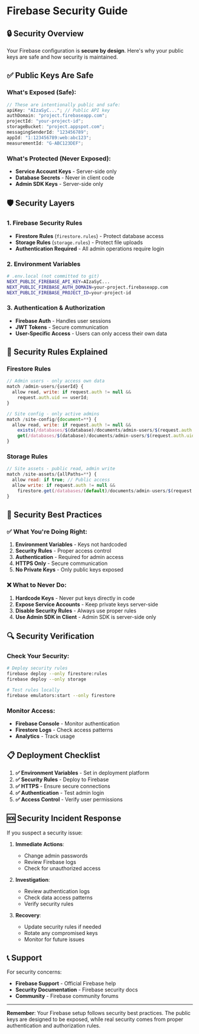 # Firebase Security Guide

## 🔒 Security Overview

Your Firebase configuration is **secure by design**. Here's why your public keys are safe and how security is maintained.

## ✅ Public Keys Are Safe

### What's Exposed (Safe):

```javascript
// These are intentionally public and safe:
apiKey: "AIzaSyC..."; // Public API key
authDomain: "project.firebaseapp.com";
projectId: "your-project-id";
storageBucket: "project.appspot.com";
messagingSenderId: "123456789";
appId: "1:123456789:web:abc123";
measurementId: "G-ABC123DEF";
```

### What's Protected (Never Exposed):

- **Service Account Keys** - Server-side only
- **Database Secrets** - Never in client code
- **Admin SDK Keys** - Server-side only

## 🛡️ Security Layers

### 1. Firebase Security Rules

- **Firestore Rules** (`firestore.rules`) - Protect database access
- **Storage Rules** (`storage.rules`) - Protect file uploads
- **Authentication Required** - All admin operations require login

### 2. Environment Variables

```bash
# .env.local (not committed to git)
NEXT_PUBLIC_FIREBASE_API_KEY=AIzaSyC...
NEXT_PUBLIC_FIREBASE_AUTH_DOMAIN=your-project.firebaseapp.com
NEXT_PUBLIC_FIREBASE_PROJECT_ID=your-project-id
```

### 3. Authentication & Authorization

- **Firebase Auth** - Handles user sessions
- **JWT Tokens** - Secure communication
- **User-Specific Access** - Users can only access their own data

## 🔐 Security Rules Explained

### Firestore Rules

```javascript
// Admin users - only access own data
match /admin-users/{userId} {
  allow read, write: if request.auth != null &&
    request.auth.uid == userId;
}

// Site config - only active admins
match /site-config/{document=**} {
  allow read, write: if request.auth != null &&
    exists(/databases/$(database)/documents/admin-users/$(request.auth.uid)) &&
    get(/databases/$(database)/documents/admin-users/$(request.auth.uid)).data.isActive == true;
}
```

### Storage Rules

```javascript
// Site assets - public read, admin write
match /site-assets/{allPaths=**} {
  allow read: if true; // Public access
  allow write: if request.auth != null &&
    firestore.get(/databases/(default)/documents/admin-users/$(request.auth.uid)).data.isActive == true;
}
```

## 🚨 Security Best Practices

### ✅ What You're Doing Right:

1. **Environment Variables** - Keys not hardcoded
2. **Security Rules** - Proper access control
3. **Authentication** - Required for admin access
4. **HTTPS Only** - Secure communication
5. **No Private Keys** - Only public keys exposed

### ❌ What to Never Do:

1. **Hardcode Keys** - Never put keys directly in code
2. **Expose Service Accounts** - Keep private keys server-side
3. **Disable Security Rules** - Always use proper rules
4. **Use Admin SDK in Client** - Admin SDK is server-side only

## 🔍 Security Verification

### Check Your Security:

```bash
# Deploy security rules
firebase deploy --only firestore:rules
firebase deploy --only storage

# Test rules locally
firebase emulators:start --only firestore
```

### Monitor Access:

- **Firebase Console** - Monitor authentication
- **Firestore Logs** - Check access patterns
- **Analytics** - Track usage

## 📋 Deployment Checklist

1. **✅ Environment Variables** - Set in deployment platform
2. **✅ Security Rules** - Deploy to Firebase
3. **✅ HTTPS** - Ensure secure connections
4. **✅ Authentication** - Test admin login
5. **✅ Access Control** - Verify user permissions

## 🆘 Security Incident Response

If you suspect a security issue:

1. **Immediate Actions**:

   - Change admin passwords
   - Review Firebase logs
   - Check for unauthorized access

2. **Investigation**:

   - Review authentication logs
   - Check data access patterns
   - Verify security rules

3. **Recovery**:
   - Update security rules if needed
   - Rotate any compromised keys
   - Monitor for future issues

## 📞 Support

For security concerns:

- **Firebase Support** - Official Firebase help
- **Security Documentation** - Firebase security docs
- **Community** - Firebase community forums

---

**Remember**: Your Firebase setup follows security best practices. The public keys are designed to be exposed, while real security comes from proper authentication and authorization rules.
